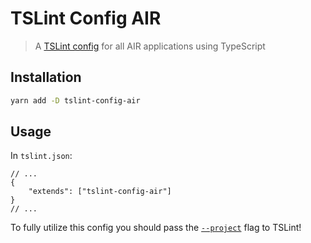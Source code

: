 # TSLint Config AIR

> A [TSLint config](https://palantir.github.io/tslint/usage/tslint-json/) for all AIR applications using TypeScript

## Installation

```sh
yarn add -D tslint-config-air
```

## Usage

In `tslint.json`:

```json5
// ...
{
    "extends": ["tslint-config-air"]
}
// ...
```

To fully utilize this config you should pass the [`--project`](https://palantir.github.io/tslint/usage/cli/#cli-usage) flag to TSLint!